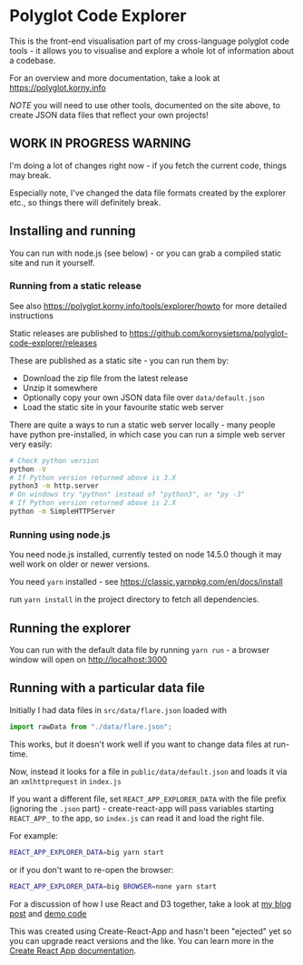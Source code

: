 # Polyglot Code Explorer

This is the front-end visualisation part of my cross-language polyglot code tools - it allows you to visualise and explore a whole lot of information about a codebase.

For an overview and more documentation, take a look at <https://polyglot.korny.info>

*NOTE* you will need to use other tools, documented on the site above, to create JSON data files that reflect your own projects!

## WORK IN PROGRESS WARNING

I'm doing a lot of changes right now - if you fetch the current code, things may break.

Especially note, I've changed the data file formats created by the explorer etc., so things there will definitely break.

## Installing and running

You can run with node.js (see below) - or you can grab a compiled static site and run it yourself.

### Running from a static release

See also <https://polyglot.korny.info/tools/explorer/howto> for more detailed instructions

Static releases are published to <https://github.com/kornysietsma/polyglot-code-explorer/releases>

These are published as a static site - you can run them by:

- Download the zip file from the latest release
- Unzip it somewhere
- Optionally copy your own JSON data file over `data/default.json`
- Load the static site in your favourite static web server

There are quite a ways to run a static web server locally - many people have python pre-installed, in which case you can run a simple web server very easily:

```sh
# Check python version
python -V
# If Python version returned above is 3.X
python3 -m http.server
# On windows try "python" instead of "python3", or "py -3"
# If Python version returned above is 2.X
python -m SimpleHTTPServer
```

### Running using node.js

You need node.js installed, currently tested on node 14.5.0 though it may well work on older or newer versions.

You need `yarn` installed - see <https://classic.yarnpkg.com/en/docs/install>

run `yarn install` in the project directory to fetch all dependencies.

## Running the explorer

You can run with the default data file by running `yarn run` - a browser window will open on <http://localhost:3000>

## Running with a particular data file

Initially I had data files in `src/data/flare.json` loaded with

```js
import rawData from "./data/flare.json";
```

This works, but it doesn't work well if you want to change data files at run-time.

Now, instead it looks for a file in `public/data/default.json` and loads it via an `xmlhttprequest` in `index.js`

If you want a different file, set `REACT_APP_EXPLORER_DATA` with the file prefix (ignoring the `.json` part) - create-react-app
will pass variables starting `REACT_APP_` to the app, so `index.js` can read it and load the right file.

For example:

```sh
REACT_APP_EXPLORER_DATA=big yarn start
```

or if you don't want to re-open the browser:

```sh
REACT_APP_EXPLORER_DATA=big BROWSER=none yarn start
```

For a discussion of how I use React and D3 together, take a look at [my blog post](https://blog.korny.info/2020/07/19/better-d3-with-react.html) and [demo code](https://github.com/kornysietsma/d3-react-demo)

This was created using Create-React-App and hasn't been "ejected" yet so you can upgrade react versions and the like.  You can learn more in the [Create React App documentation](https://facebook.github.io/create-react-app/docs/getting-started).
